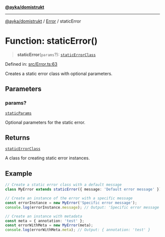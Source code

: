 [**@ayka/domistrukt**](../../../README.md)

***

[@ayka/domistrukt](../../../globals.md) / [Error](../README.md) / staticError

# Function: staticError()

> **staticError**(`params`?): [`staticErrorClass`](../type-aliases/staticErrorClass.md)

Defined in: [src/Error.ts:63](https://github.com/AndreyMork/domistrukt/blob/8b5cf3c2b6165986c4aa42ad9bdd7f6c43c22c84/src/Error.ts#L63)

Creates a static error class with optional parameters.

## Parameters

### params?

[`staticParams`](../type-aliases/staticParams.md)

Optional parameters for the static error.

## Returns

[`staticErrorClass`](../type-aliases/staticErrorClass.md)

A class for creating static error instances.

## Example

```ts
// Create a static error class with a default message
class MyError extends staticError({ message: 'Default error message' }) {}

// Create an instance of the error with a specific message
const errorInstance = new MyError('Specific error message');
console.log(errorInstance.message); // Output: 'Specific error message'

// Create an instance with metadata
const meta = { annotation: 'test' };
const errorWithMeta = new MyError(meta);
console.log(errorWithMeta.meta); // Output: { annotation: 'test' }
```
